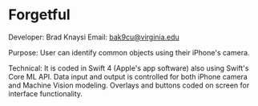 # Forgetful
Developer: Brad Knaysi
Email: bak9cu@virginia.edu

Purpose: User can identify common objects using their iPhone's camera. 

Technical: It is coded in Swift 4 (Apple's app software) also using Swift's Core ML API. Data input and output is controlled for both iPhone camera and Machine Vision modeling. Overlays and buttons coded on screen for interface functionality.
